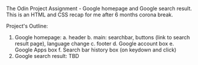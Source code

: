 The Odin Project Assignment - Google homepage and Google search result.
This is an HTML and CSS recap for me after 6 months corona break. 

Project's Outline:
1. Google homepage: 
a. header
b. main: searchbar, buttons (link to search result page), language change
c. footer
d. Google account  box
e. Google Apps box
f. Search bar history box (on keydown and click)
2. Google search result: 
TBD